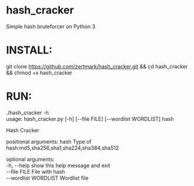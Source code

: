 # hash_cracker
Simple hash bruteforcer on Python 3                                               
# INSTALL:                               
git clone https://github.com/zertmark/hash_cracker.git && cd hash_cracker && chmod +x hash_cracker                       
# RUN:                                                   
./hash_cracker -h                                                               
usage: hash_cracker.py [-h] [--file FILE] [--wordlist WORDLIST] hash

Hash Cracker

positional arguments:
  hash                 Type of hash:md5,sha256,sha1,sha224,sha384,sha512

optional arguments:                                         
  -h, --help           show this help message and exit                                                   
  --file FILE          File with hash                                                                           
  --wordlist WORDLIST  Wordlist file                                                                 
